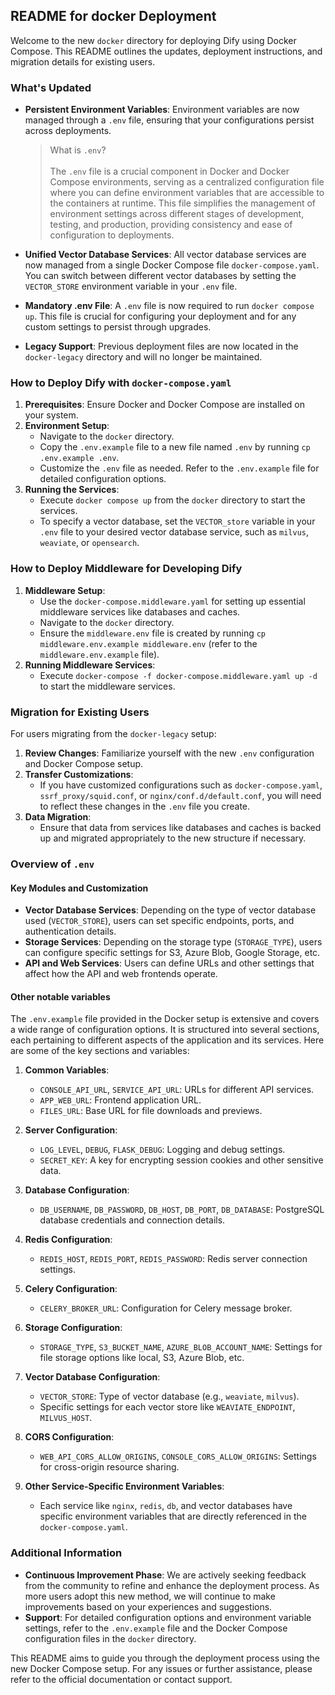 ## README for docker Deployment

Welcome to the new `docker` directory for deploying Dify using Docker Compose. This README outlines the updates, deployment instructions, and migration details for existing users.

### What's Updated
- **Persistent Environment Variables**: Environment variables are now managed through a `.env` file, ensuring that your configurations persist across deployments.

   > What is `.env`? </br> </br>
   > The `.env` file is a crucial component in Docker and Docker Compose environments, serving as a centralized configuration file where you can define environment variables that are accessible to the containers at runtime. This file simplifies the management of environment settings across different stages of development, testing, and production, providing consistency and ease of configuration to deployments.

- **Unified Vector Database Services**: All vector database services are now managed from a single Docker Compose file `docker-compose.yaml`. You can switch between different vector databases by setting the `VECTOR_STORE` environment variable in your `.env` file.
- **Mandatory .env File**: A `.env` file is now required to run `docker compose up`. This file is crucial for configuring your deployment and for any custom settings to persist through upgrades.
- **Legacy Support**: Previous deployment files are now located in the `docker-legacy` directory and will no longer be maintained.

### How to Deploy Dify with `docker-compose.yaml`
1. **Prerequisites**: Ensure Docker and Docker Compose are installed on your system.
2. **Environment Setup**:
   - Navigate to the `docker` directory.
   - Copy the `.env.example` file to a new file named `.env` by running `cp .env.example .env`.
   - Customize the `.env` file as needed. Refer to the `.env.example` file for detailed configuration options.
3. **Running the Services**:
   - Execute `docker compose up` from the `docker` directory to start the services.
   - To specify a vector database, set the `VECTOR_store` variable in your `.env` file to your desired vector database service, such as `milvus`, `weaviate`, or `opensearch`.

### How to Deploy Middleware for Developing Dify
1. **Middleware Setup**:
   - Use the `docker-compose.middleware.yaml` for setting up essential middleware services like databases and caches.
   - Navigate to the `docker` directory.
   - Ensure the `middleware.env` file is created by running `cp middleware.env.example middleware.env` (refer to the `middleware.env.example` file).
2. **Running Middleware Services**:
   - Execute `docker-compose -f docker-compose.middleware.yaml up -d` to start the middleware services.

### Migration for Existing Users
For users migrating from the `docker-legacy` setup:
1. **Review Changes**: Familiarize yourself with the new `.env` configuration and Docker Compose setup.
2. **Transfer Customizations**:
   - If you have customized configurations such as `docker-compose.yaml`, `ssrf_proxy/squid.conf`, or `nginx/conf.d/default.conf`, you will need to reflect these changes in the `.env` file you create.
3. **Data Migration**:
   - Ensure that data from services like databases and caches is backed up and migrated appropriately to the new structure if necessary.

### Overview of `.env` 

#### Key Modules and Customization

- **Vector Database Services**: Depending on the type of vector database used (`VECTOR_STORE`), users can set specific endpoints, ports, and authentication details.
- **Storage Services**: Depending on the storage type (`STORAGE_TYPE`), users can configure specific settings for S3, Azure Blob, Google Storage, etc.
- **API and Web Services**: Users can define URLs and other settings that affect how the API and web frontends operate.

#### Other notable variables
The `.env.example` file provided in the Docker setup is extensive and covers a wide range of configuration options. It is structured into several sections, each pertaining to different aspects of the application and its services. Here are some of the key sections and variables:

1. **Common Variables**:
   - `CONSOLE_API_URL`, `SERVICE_API_URL`: URLs for different API services.
   - `APP_WEB_URL`: Frontend application URL.
   - `FILES_URL`: Base URL for file downloads and previews.

2. **Server Configuration**:
   - `LOG_LEVEL`, `DEBUG`, `FLASK_DEBUG`: Logging and debug settings.
   - `SECRET_KEY`: A key for encrypting session cookies and other sensitive data.

3. **Database Configuration**:
   - `DB_USERNAME`, `DB_PASSWORD`, `DB_HOST`, `DB_PORT`, `DB_DATABASE`: PostgreSQL database credentials and connection details.

4. **Redis Configuration**:
   - `REDIS_HOST`, `REDIS_PORT`, `REDIS_PASSWORD`: Redis server connection settings.

5. **Celery Configuration**:
   - `CELERY_BROKER_URL`: Configuration for Celery message broker.

6. **Storage Configuration**:
   - `STORAGE_TYPE`, `S3_BUCKET_NAME`, `AZURE_BLOB_ACCOUNT_NAME`: Settings for file storage options like local, S3, Azure Blob, etc.

7. **Vector Database Configuration**:
   - `VECTOR_STORE`: Type of vector database (e.g., `weaviate`, `milvus`).
   - Specific settings for each vector store like `WEAVIATE_ENDPOINT`, `MILVUS_HOST`.

8. **CORS Configuration**:
   - `WEB_API_CORS_ALLOW_ORIGINS`, `CONSOLE_CORS_ALLOW_ORIGINS`: Settings for cross-origin resource sharing.

9. **Other Service-Specific Environment Variables**:
   - Each service like `nginx`, `redis`, `db`, and vector databases have specific environment variables that are directly referenced in the `docker-compose.yaml`.


### Additional Information
- **Continuous Improvement Phase**: We are actively seeking feedback from the community to refine and enhance the deployment process. As more users adopt this new method, we will continue to make improvements based on your experiences and suggestions.
- **Support**: For detailed configuration options and environment variable settings, refer to the `.env.example` file and the Docker Compose configuration files in the `docker` directory.

This README aims to guide you through the deployment process using the new Docker Compose setup. For any issues or further assistance, please refer to the official documentation or contact support.